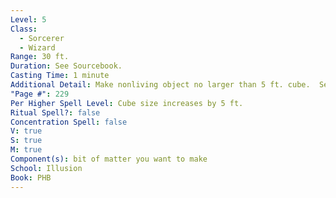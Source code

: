 ```yaml
---
Level: 5
Class:
  - Sorcerer
  - Wizard
Range: 30 ft.
Duration: See Sourcebook.
Casting Time: 1 minute
Additional Detail: Make nonliving object no larger than 5 ft. cube.  See Sourcebook.
"Page #": 229
Per Higher Spell Level: Cube size increases by 5 ft.
Ritual Spell?: false
Concentration Spell: false
V: true
S: true
M: true
Component(s): bit of matter you want to make
School: Illusion
Book: PHB
---
```

